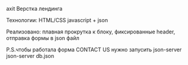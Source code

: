 axit
Верстка лендинга

Технологии: HTML/CSS javascript + json

Реализовано: плавная прокрутка к блоку, фиксированные header, отправка формы в json файл

P.S.чтобы работала форма CONTACT US нужно запусить json-server json-server db.json
